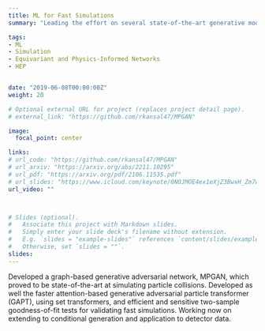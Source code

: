 ```yaml
---
title: ML for Fast Simulations
summary: "Leading the effort on several state-of-the-art generative models to accelerate LHC simulations. Developing as well validation and benchmarking schemes in order to bring them into CMS. Published at NeurIPS, PRD, and more."

tags:
- ML
- Simulation
- Equivariant and Physics-Informed Networks
- HEP


date: "2019-06-08T00:00:00Z"
weight: 20

# Optional external URL for project (replaces project detail page).
# external_link: "https://github.com/rkansal47/MPGAN"

image:
  focal_point: center

links:
# url_code: "https://github.com/rkansal47/MPGAN"
# url_arxiv: "https://arxiv.org/abs/2211.10295"
# url_pdf: "https://arxiv.org/pdf/2106.11535.pdf"
# url_slides: "https://www.icloud.com/keynote/0NOJMOE4ex1eXjZ3BwxH_Zm7w#MITP_MLPP_Workshop_23/06/21"
url_video: ""



# Slides (optional).
#   Associate this project with Markdown slides.
#   Simply enter your slide deck's filename without extension.
#   E.g. `slides = "example-slides"` references `content/slides/example-slides.md`.
#   Otherwise, set `slides = ""`.
slides:
---
```


Developed a graph-based generative adversarial network, MPGAN, which proved to be state-of-the-art at simulating particle collisions.
Developed as well the faster attention-based generative adversarial particle transformer (GAPT), using set transformers, and efficient and sensitive two-sample goodness-of-fit tests for validating fast simulations.
Working now on extending to conditional generation and application to detector data.